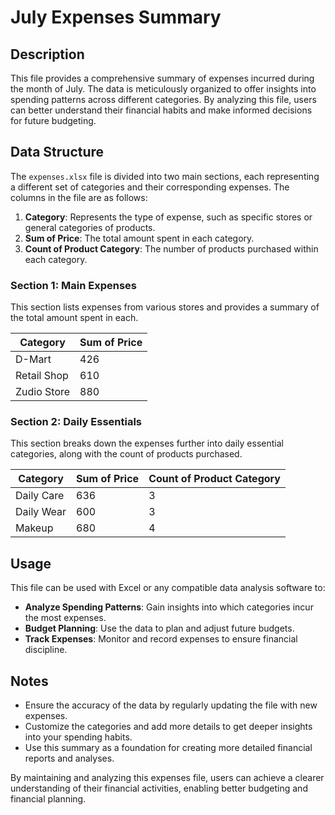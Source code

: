 
# July Expenses Summary

## Description

This file provides a comprehensive summary of expenses incurred during the month of July. The data is meticulously organized to offer insights into spending patterns across different categories. By analyzing this file, users can better understand their financial habits and make informed decisions for future budgeting.

## Data Structure

The `expenses.xlsx` file is divided into two main sections, each representing a different set of categories and their corresponding expenses. The columns in the file are as follows:

1. **Category**: Represents the type of expense, such as specific stores or general categories of products.
2. **Sum of Price**: The total amount spent in each category.
3. **Count of Product Category**: The number of products purchased within each category.

### Section 1: Main Expenses

This section lists expenses from various stores and provides a summary of the total amount spent in each.

| **Category**  | **Sum of Price** |
|---------------|------------------|
| D-Mart        | 426              |
| Retail Shop   | 610              |
| Zudio Store   | 880              |

### Section 2: Daily Essentials

This section breaks down the expenses further into daily essential categories, along with the count of products purchased.

| **Category**  | **Sum of Price** | **Count of Product Category** |
|---------------|------------------|-------------------------------|
| Daily Care    | 636              | 3                             |
| Daily Wear    | 600              | 3                             |
| Makeup        | 680              | 4                             |

## Usage

This file can be used with Excel or any compatible data analysis software to:

- **Analyze Spending Patterns**: Gain insights into which categories incur the most expenses.
- **Budget Planning**: Use the data to plan and adjust future budgets.
- **Track Expenses**: Monitor and record expenses to ensure financial discipline.

## Notes

- Ensure the accuracy of the data by regularly updating the file with new expenses.
- Customize the categories and add more details to get deeper insights into your spending habits.
- Use this summary as a foundation for creating more detailed financial reports and analyses.

By maintaining and analyzing this expenses file, users can achieve a clearer understanding of their financial activities, enabling better budgeting and financial planning.
